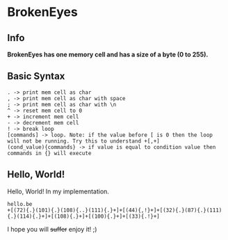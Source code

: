 # BrokenEyes
## Info
<b>BrokenEyes has one memory cell and has a size of a byte (0 to 255).</b>
## Basic Syntax
```
. -> print mem cell as char
, -> print mem cell as char with space
; -> print mem cell as char with \n
^ -> reset mem cell to 0
+ -> increment mem cell
- -> decrement mem cell
! -> break loop
[commands] -> loop. Note: if the value before [ is 0 then the loop will not be running. Try this to understand +[,+]
(cond_value){commands} -> if value is equal to condition value then commands in {} will execute
```
## Hello, World!
Hello, World! In my implementation.
```
hello.be
+[(72){.}(101){.}(108){..}(111){.}+]+[(44){,!}+]+[(32){.}(87){.}(111){.}(114){.}+]+[(108){.}+]+[(100){.}+]+[(33){.!}+]
```
I hope you will <s>suffer</s> enjoy it! ;)

